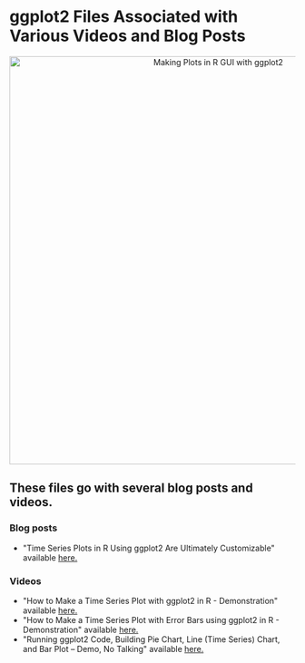 # ggplot2 Files Associated with Various Videos and Blog Posts

<p align="center">
<img width="720"  border="0" align="center"  src="https://dethwench.com/wp-content/uploads/2022/04/ggplot2-code-Github-image.jpg" alt="Making Plots in R GUI with ggplot2">
<p align="center">

##  These files go with several blog posts and videos.

### Blog posts
* "Time Series Plots in R Using ggplot2 Are Ultimately Customizable" available [here.](https://dethwench.com/time-series-plots-in-r/)

### Videos
* "How to Make a Time Series Plot with ggplot2 in R - Demonstration" available [here.](https://youtu.be/18OUvmmnnO8)
* "How to Make a Time Series Plot with Error Bars using ggplot2 in R - Demonstration" available [here.](https://youtu.be/FO0Nh8aP3lw)
* "Running ggplot2 Code, Building Pie Chart, Line (Time Series) Chart, and Bar Plot – Demo, No Talking" available [here.](https://youtu.be/vsTDkz2nESQ)
